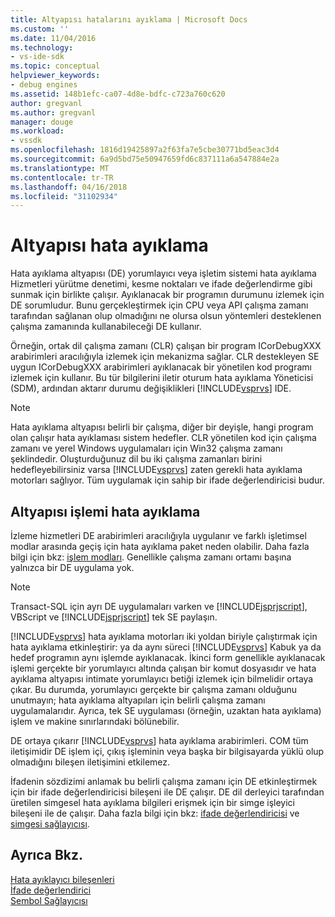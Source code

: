 ```yaml
---
title: Altyapısı hatalarını ayıklama | Microsoft Docs
ms.custom: ''
ms.date: 11/04/2016
ms.technology:
- vs-ide-sdk
ms.topic: conceptual
helpviewer_keywords:
- debug engines
ms.assetid: 148b1efc-ca07-4d8e-bdfc-c723a760c620
author: gregvanl
ms.author: gregvanl
manager: douge
ms.workload:
- vssdk
ms.openlocfilehash: 1816d19425897a2f63fa7e5cbe30771bd5eac3d4
ms.sourcegitcommit: 6a9d5bd75e50947659fd6c837111a6a547884e2a
ms.translationtype: MT
ms.contentlocale: tr-TR
ms.lasthandoff: 04/16/2018
ms.locfileid: "31102934"
---
```

# <a name="debug-engine"></a>Altyapısı hata ayıklama
Hata ayıklama altyapısı (DE) yorumlayıcı veya işletim sistemi hata ayıklama Hizmetleri yürütme denetimi, kesme noktaları ve ifade değerlendirme gibi sunmak için birlikte çalışır. Ayıklanacak bir programın durumunu izlemek için DE sorumludur. Bunu gerçekleştirmek için CPU veya API çalışma zamanı tarafından sağlanan olup olmadığını ne olursa olsun yöntemleri desteklenen çalışma zamanında kullanabileceği DE kullanır.  
  
 Örneğin, ortak dil çalışma zamanı (CLR) çalışan bir program ICorDebugXXX arabirimleri aracılığıyla izlemek için mekanizma sağlar. CLR destekleyen SE uygun ICorDebugXXX arabirimleri ayıklanacak bir yönetilen kod programı izlemek için kullanır. Bu tür bilgilerini iletir oturum hata ayıklama Yöneticisi (SDM), ardından aktarır durumu değişiklikleri [!INCLUDE[vsprvs](../../code-quality/includes/vsprvs_md.md)] IDE.  
  
> [!NOTE]
>  Hata ayıklama altyapısı belirli bir çalışma, diğer bir deyişle, hangi program olan çalışır hata ayıklaması sistem hedefler. CLR yönetilen kod için çalışma zamanı ve yerel Windows uygulamaları için Win32 çalışma zamanı şeklindedir. Oluşturduğunuz dil bu iki çalışma zamanları birini hedefleyebilirsiniz varsa [!INCLUDE[vsprvs](../../code-quality/includes/vsprvs_md.md)] zaten gerekli hata ayıklama motorları sağlıyor. Tüm uygulamak için sahip bir ifade değerlendiricisi budur.  
  
## <a name="debug-engine-operation"></a>Altyapısı işlemi hata ayıklama  
 İzleme hizmetleri DE arabirimleri aracılığıyla uygulanır ve farklı işletimsel modlar arasında geçiş için hata ayıklama paket neden olabilir. Daha fazla bilgi için bkz: [işlem modları](../../extensibility/debugger/operational-modes.md). Genellikle çalışma zamanı ortamı başına yalnızca bir DE uygulama yok.  
  
> [!NOTE]
>  Transact-SQL için ayrı DE uygulamaları varken ve [!INCLUDE[jsprjscript](../../debugger/debug-interface-access/includes/jsprjscript_md.md)], VBScript ve [!INCLUDE[jsprjscript](../../debugger/debug-interface-access/includes/jsprjscript_md.md)] tek SE paylaşın.  
  
 [!INCLUDE[vsprvs](../../code-quality/includes/vsprvs_md.md)] hata ayıklama motorları iki yoldan biriyle çalıştırmak için hata ayıklama etkinleştirir: ya da aynı süreci [!INCLUDE[vsprvs](../../code-quality/includes/vsprvs_md.md)] Kabuk ya da hedef programın aynı işlemde ayıklanacak. İkinci form genellikle ayıklanacak işlemi gerçekte bir yorumlayıcı altında çalışan bir komut dosyasıdır ve hata ayıklama altyapısı intimate yorumlayıcı betiği izlemek için bilmelidir ortaya çıkar. Bu durumda, yorumlayıcı gerçekte bir çalışma zamanı olduğunu unutmayın; hata ayıklama altyapıları için belirli çalışma zamanı uygulamalarıdır. Ayrıca, tek SE uygulaması (örneğin, uzaktan hata ayıklama) işlem ve makine sınırlarındaki bölünebilir.  
  
 DE ortaya çıkarır [!INCLUDE[vsprvs](../../code-quality/includes/vsprvs_md.md)] hata ayıklama arabirimleri. COM tüm iletişimidir DE işlem içi, çıkış işleminin veya başka bir bilgisayarda yüklü olup olmadığını bileşen iletişimini etkilemez.  
  
 İfadenin sözdizimi anlamak bu belirli çalışma zamanı için DE etkinleştirmek için bir ifade değerlendiricisi bileşeni ile DE çalışır. DE dil derleyici tarafından üretilen simgesel hata ayıklama bilgileri erişmek için bir simge işleyici bileşeni ile de çalışır. Daha fazla bilgi için bkz: [ifade değerlendiricisi](../../extensibility/debugger/expression-evaluator.md) ve [simgesi sağlayıcısı](../../extensibility/debugger/symbol-provider.md).  
  
## <a name="see-also"></a>Ayrıca Bkz.  
 [Hata ayıklayıcı bileşenleri](../../extensibility/debugger/debugger-components.md)   
 [İfade değerlendirici](../../extensibility/debugger/expression-evaluator.md)   
 [Sembol Sağlayıcısı](../../extensibility/debugger/symbol-provider.md)